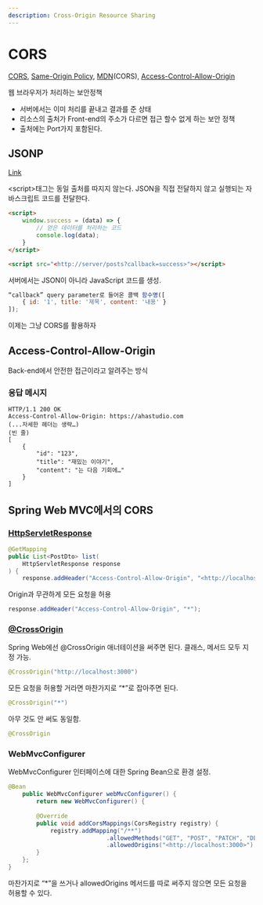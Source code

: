 ```yaml
---
description: Cross-Origin Resource Sharing
---
```


# CORS

[CORS](https://github.com/ahastudio/til/blob/main/http/20201205-cors.md), [Same-Origin Policy](https://developer.mozilla.org/ko/docs/Web/Security/Same-origin\_policy), [MDN](https://developer.mozilla.org/ko/docs/Web/HTTP/CORS)(CORS), [Access-Control-Allow-Origin](https://developer.mozilla.org/ko/docs/Web/HTTP/Headers/Access-Control-Allow-Origin)

웹 브라우저가 처리하는 보안정책

* 서버에서는 이미 처리를 끝내고 결과를 준 상태
* 리소스의 출처가 Front-end의 주소가 다르면 접근 할수 없게 하는 보안 정책
* 출처에는 Port가지 포함된다.

## JSONP

[Link](https://ko.wikipedia.org/wiki/JSONP)

\<script>태그는 동일 출처를 따지지 않는다. JSON을 직접 전달하지 않고 실행되는 자바스크립트 코드를 전달한다.

```html
<script>
	window.success = (data) => {
		// 얻은 데이터를 처리하는 코드
		console.log(data);
	}
</script>

<script src="<http://server/posts?callback=success>"></script>
```

서버에서는 JSON이 아니라 JavaScript 코드를 생성.

```javascript
“callback” query parameter로 들어온 콜백 함수명([
	{ id: '1', title: '제목', content: '내용' }
]);
```

이제는 그냥 CORS를 활용하자

## Access-Control-Allow-Origin

Back-end에서 안전한 접근이라고 알려주는 방식

### 응답 메시지

```http
HTTP/1.1 200 OK
Access-Control-Allow-Origin: https://ahastudio.com
(...자세한 헤더는 생략…)
(빈 줄)
[
	{
		"id": "123",
		"title": "재밌는 이야기",
		"content": "는 다음 기회에…"
	}
]
```

## Spring Web MVC에서의 CORS

### [HttpServletResponse](https://javaee.github.io/javaee-spec/javadocs/javax/servlet/http/HttpServletResponse.html)

```java
@GetMapping
public List<PostDto> list(
	HttpServletResponse response
) {
	response.addHeader("Access-Control-Allow-Origin", "<http://localhost:3000>");
```

Origin과 무관하게 모든 요청을 허용

```java
response.addHeader("Access-Control-Allow-Origin", "*");
```

### [@CrossOrigin](https://docs.spring.io/spring-framework/docs/current/javadoc-api/org/springframework/web/bind/annotation/CrossOrigin.html)

Spring Web에선 @CrossOrigin 애너테이션을 써주면 된다. 클래스, 메서드 모두 지정 가능.

```java
@CrossOrigin("http://localhost:3000")
```

모든 요청을 허용할 거라면 마찬가지로 “\*”로 잡아주면 된다.

```java
@CrossOrigin("*")
```

아무 것도 안 써도 동일함.

```java
@CrossOrigin
```

### WebMvcConfigurer

WebMvcConfigurer 인터페이스에 대한 Spring Bean으로 환경 설정.

```java
@Bean
	public WebMvcConfigurer webMvcConfigurer() {
		return new WebMvcConfigurer() {
		
		@Override
		public void addCorsMappings(CorsRegistry registry) {
			registry.addMapping("/**")
							.allowedMethods("GET", "POST", "PATCH", "DELETE", "OPTIONS")
							.allowedOrigins("<http://localhost:3000>");
		}
	};
}
```

마찬가지로 “\*”을 쓰거나 allowedOrigins 메서드를 따로 써주지 않으면 모든 요청을 허용할 수 있다.
